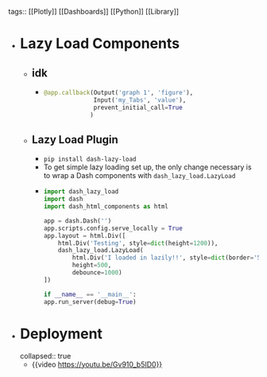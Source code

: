 tags:: [[Plotly]] [[Dashboards]] [[Python]] [[Library]]

- # Lazy Load Components
	- ## idk
		- ```python
		  @app.callback(Output('graph 1', 'figure'),
		                Input('my_Tabs', 'value'),
		                prevent_initial_call=True
		               )
		  ```
	- ## Lazy Load Plugin
		- `pip install dash-lazy-load`
		- To get simple lazy loading set up, the only change necessary is to wrap a Dash components with `dash_lazy_load.LazyLoad`
		- ```python
		  import dash_lazy_load
		  import dash
		  import dash_html_components as html
		  
		  app = dash.Dash('')
		  app.scripts.config.serve_locally = True
		  app.layout = html.Div([
		      html.Div('Testing', style=dict(height=1200)),
		      dash_lazy_load.LazyLoad(
		          html.Div('I loaded in lazily!!', style=dict(border='5px solid blue')),
		          height=500,
		          debounce=1000)
		  ])
		  
		  if __name__ == '__main__':
		  app.run_server(debug=True)
		  ```
- # Deployment
  collapsed:: true
	- {{video https://youtu.be/Gv910_b5ID0}}